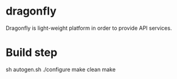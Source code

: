 # dragonfly
Dragonfly is light-weight platform in order to provide API services.

# Build step
sh autogen.sh
./configure
make clean
make
